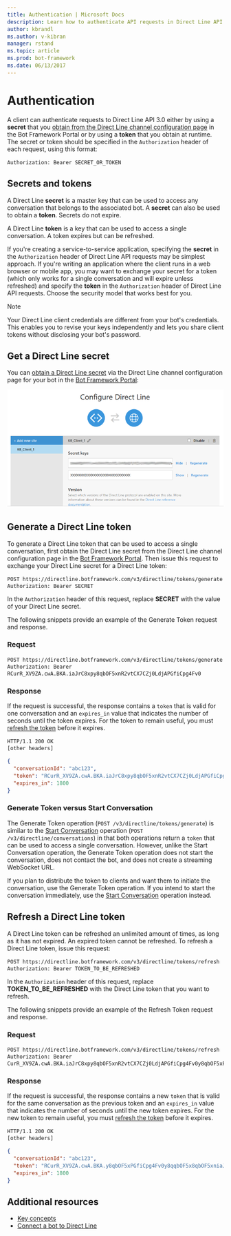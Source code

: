 ```yaml
---
title: Authentication | Microsoft Docs
description: Learn how to authenticate API requests in Direct Line API v3.0. 
author: kbrandl
ms.author: v-kibran
manager: rstand
ms.topic: article
ms.prod: bot-framework
ms.date: 06/13/2017
---
```


# Authentication

A client can authenticate requests to Direct Line API 3.0 either by using a **secret** that you [obtain from the Direct Line channel configuration page](../channel-connect-directline.md) in the Bot Framework Portal or by using a **token** that you obtain at runtime. The secret or token should be specified in the `Authorization` header of each request, using this format: 

```http
Authorization: Bearer SECRET_OR_TOKEN
```

## Secrets and tokens

A Direct Line **secret** is a master key that can be used to access any conversation that belongs to the associated bot. A **secret** can also be used to obtain a **token**. Secrets do not expire. 

A Direct Line **token** is a key that can be used to access a single conversation. A token expires but can be refreshed. 

If you're creating a service-to-service application, specifying the **secret** in the `Authorization` header of Direct Line API requests may be simplest approach. If you're writing an application where the client runs in a web browser or mobile app, you may want to exchange your secret for a token (which only works for a single conversation and will expire unless refreshed) and specify the **token** in the `Authorization` header of Direct Line API requests. Choose the security model that works best for you.

> [!NOTE]
> Your Direct Line client credentials are different from your bot's credentials. This enables you to revise your keys independently and lets you share client tokens without disclosing your bot's password. 

## Get a Direct Line secret

You can [obtain a Direct Line secret](../channel-connect-directline.md) via the Direct Line channel configuration page for your bot in the <a href="https://dev.botframework.com/" target="_blank">Bot Framework Portal</a>:

![Direct Line configuration](../media/direct-line-configure.png)

## <a id="generate-token"></a> Generate a Direct Line token

To generate a Direct Line token that can be used to access a single conversation, first obtain the Direct Line secret from the Direct Line channel configuration page in the <a href="https://dev.botframework.com/" target="_blank">Bot Framework Portal</a>. Then issue this request to exchange your Direct Line secret for a Direct Line token:

```http
POST https://directline.botframework.com/v3/directline/tokens/generate
Authorization: Bearer SECRET
```

In the `Authorization` header of this request, replace **SECRET** with the value of your Direct Line secret.

The following snippets provide an example of the Generate Token request and response.

### Request

```http
POST https://directline.botframework.com/v3/directline/tokens/generate
Authorization: Bearer RCurR_XV9ZA.cwA.BKA.iaJrC8xpy8qbOF5xnR2vtCX7CZj0LdjAPGfiCpg4Fv0
```

### Response

If the request is successful, the response contains a `token` that is valid for one conversation and an `expires_in` value that indicates the number of seconds until the token expires. For the token to remain useful, you must [refresh the token](#refresh-token) before it expires.

```http
HTTP/1.1 200 OK
[other headers]
```

```json
{
  "conversationId": "abc123",
  "token": "RCurR_XV9ZA.cwA.BKA.iaJrC8xpy8qbOF5xnR2vtCX7CZj0LdjAPGfiCpg4Fv0y8qbOF5xPGfiCpg4Fv0y8qqbOF5x8qbOF5xn",
  "expires_in": 1800
}
```

### Generate Token versus Start Conversation

The Generate Token operation (`POST /v3/directline/tokens/generate`) is similar to the [Start Conversation](bot-framework-rest-direct-line-3-0-start-conversation.md) operation (`POST /v3/directline/conversations`) in that both operations return a `token` that can be used to access a single conversation. However, unlike the Start Conversation operation, the Generate Token operation does not start the conversation, does not contact the bot, and does not create a streaming WebSocket URL. 

If you plan to distribute the token to clients and want them to initiate the conversation, use the Generate Token operation. If you intend to start the conversation immediately, use the [Start Conversation](bot-framework-rest-direct-line-3-0-start-conversation.md) operation instead.

## <a id="refresh-token"></a> Refresh a Direct Line token

A Direct Line token can be refreshed an unlimited amount of times, as long as it has not expired. An expired token cannot be refreshed. To refresh a Direct Line token, issue this request: 

```http
POST https://directline.botframework.com/v3/directline/tokens/refresh
Authorization: Bearer TOKEN_TO_BE_REFRESHED
```

In the `Authorization` header of this request, replace **TOKEN_TO_BE_REFRESHED** with the Direct Line token that you want to refresh.

The following snippets provide an example of the Refresh Token request and response.

### Request

```http
POST https://directline.botframework.com/v3/directline/tokens/refresh
Authorization: Bearer CurR_XV9ZA.cwA.BKA.iaJrC8xpy8qbOF5xnR2vtCX7CZj0LdjAPGfiCpg4Fv0y8qbOF5xPGfiCpg4Fv0y8qqbOF5x8qbOF5xn
```

### Response

If the request is successful, the response contains a new `token` that is valid for the same conversation as the previous token and an `expires_in` value that indicates the number of seconds until the new token expires. For the new token to remain useful, you must [refresh the token](#refresh-token) before it expires.

```http
HTTP/1.1 200 OK
[other headers]
```

```json
{
  "conversationId": "abc123",
  "token": "RCurR_XV9ZA.cwA.BKA.y8qbOF5xPGfiCpg4Fv0y8qqbOF5x8qbOF5xniaJrC8xpy8qbOF5xnR2vtCX7CZj0LdjAPGfiCpg4Fv0",
  "expires_in": 1800
}
```

## Additional resources

- [Key concepts](bot-framework-rest-direct-line-3-0-concepts.md)
- [Connect a bot to Direct Line](../channel-connect-directline.md)
